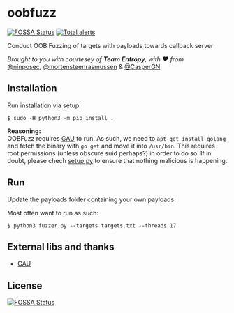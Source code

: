 # oobfuzz
[![FOSSA Status](https://app.fossa.com/api/projects/git%2Bgithub.com%2FCasperGN%2Foobfuzz.svg?type=shield)](https://app.fossa.com/projects/git%2Bgithub.com%2FCasperGN%2Foobfuzz?ref=badge_shield) [![Total alerts](https://img.shields.io/lgtm/alerts/g/CasperGN/oobfuzz.svg?logo=lgtm&logoWidth=18)](https://lgtm.com/projects/g/CasperGN/oobfuzz/alerts/)


Conduct OOB Fuzzing of targets with payloads towards callback server

*Brought to you with courtesey of **Team Entropy**, with :heart: from*  
[@ninposec](https://github.com/ninposec), [@mortensteenrasmussen](https://github.com/mortensteenrasmussen) & [@CasperGN](https://github.com/CasperGN)

## Installation

Run installation via setup:
```
$ sudo -H python3 -m pip install .
```

**Reasoning:**  
OOBFuzz requires [GAU](https://github.com/lc/gau) to run. As such, we need to `apt-get install golang` and fetch the binary with `go get` and move it into `/usr/bin`.
This requires root permissions (unless obscure suid perhaps?) in order to do so. 
If in doubt, please chech [setup.py](setup.py) to ensure that nothing malicious is happening.

## Run

Update the payloads folder containing your own payloads.

Most often want to run as such:  
```
$ python3 fuzzer.py --targets targets.txt --threads 17
```

## External libs and thanks
  
- [GAU](https://github.com/lc/gau)


## License
[![FOSSA Status](https://app.fossa.com/api/projects/git%2Bgithub.com%2FCasperGN%2Foobfuzz.svg?type=large)](https://app.fossa.com/projects/git%2Bgithub.com%2FCasperGN%2Foobfuzz?ref=badge_large)
